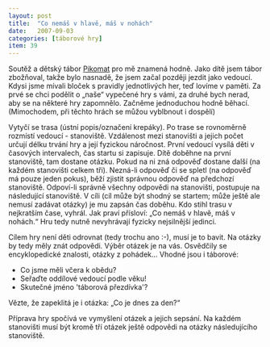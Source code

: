 ```yaml
---
layout: post
title:  "Co nemáš v hlavě, máš v nohách"
date:   2007-09-03
categories: [táborové hry]
item: 39
---
```

Soutěž a dětský tábor [Pikomat](http://www.pikomat.cz/) pro mě znamená hodně. Jako dítě jsem tábor zbožňoval, takže bylo nasnadě, že jsem začal později jezdit jako 
vedoucí. Kdysi jsme mívali bloček s pravidly jednotlivých her, teď lovíme v paměti. Za prvé se chci podělit o „naše“ vypečené hry s vámi, za druhé bych nerad, aby se na některé hry zapomnělo. Začněme jednoduchou hodně běhací. (Mimochodem, při těchto hrách se můžou vyblbnout i dospělí)
<!--more-->

Vytyčí se trasa (ústní popis/označení krepáky). Po trase se rovnoměrně rozmístí vedoucí - stanoviště. Vzdálenost mezi stanovišti a jejich 
počet určují délku trvání hry a její fyzickou náročnost. První vedoucí vysílá děti v časových intervalech, čas startu si zapisuje. Dítě doběhne na první stanoviště, tam dostane otázku. Pokud na ni zná odpověď dostane další (na každém stanovišti celkem tři). Nezná-li odpověď či se spletl (na odpověď má pouze jeden pokus), běží zjistit správnou odpověď na předchozí stanoviště. Odpoví-li správně všechny odpovědi na stanovišti, postupuje na následující stanoviště. V cíli (cíl může být shodný se startem; může ještě ale nemusí zadávat otázky) je mu zapsán čas doběhu. Kdo stihl trasu v nejkratším čase, vyhrál. Jak praví přísloví: „Co nemáš v hlavě, máš v nohách.“ Hru tedy nutně nevyhrávají fyzicky nejsilnější jedinci.

Cílem hry není děti odrovnat (tedy trochu ano :-), musí je to bavit. Na otázky by tedy měly znát odpovědi. Výběr otázek je na vás. Osvědčily se encyklopedické znalosti, otázky z pohádek... Vhodné jsou i táborové:

* Co jsme měli včera k obědu?
* Seřaďte oddílové vedoucí podle věku!
* Skutečné jméno 'táborová přezdívka'?

Vězte, že zapeklitá je i otázka: „Co je dnes za den?“

Příprava hry spočívá ve vymyšlení otázek a jejich sepsání. Na každém stanovišti musí být kromě tří otázek ještě odpovědi na otázky následujícího stanoviště.